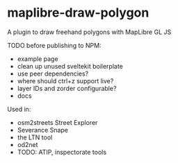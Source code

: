 # maplibre-draw-polygon

A plugin to draw freehand polygons with MapLibre GL JS

TODO before publishing to NPM:

- example page
- clean up unused sveltekit boilerplate
- use peer dependencies?
- where should ctrl+z support live?
- layer IDs and zorder configurable?
- docs

Used in:

- osm2streets Street Explorer
- Severance Snape
- the LTN tool
- od2net
- TODO: ATIP, inspectorate tools
